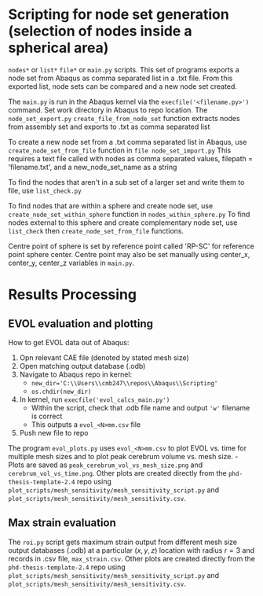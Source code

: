# Scripting for node set generation (selection of nodes inside a spherical area)
`nodes*` or `list*` `file*` or `main.py` scripts.
This set of programs exports a node set from Abaqus as comma separated list in a .txt file. 
From this exported list, node sets can be compared and a new node set created. 

The `main.py` is run in the Abaqus kernel via the `execfile('<filename.py>')` command. Set work directory in Abaqus to repo location. 
The `node_set_export.py` `create_file_from_node_set` function extracts nodes from assembly set and exports to .txt as comma separated list


To create a new node set from a .txt comma separated list in Abaqus, use `create_node_set_from_file` function in `file node_set_import.py`
This requires a text file called with nodes as comma separated values, filepath = 'filename.txt', and a new_node_set_name as a string

To find the nodes that aren't in a sub set of a larger set and write them to file, use `list_check.py`

To find nodes that are within a sphere and create node set, use `create_node_set_within_sphere` function in `nodes_within_sphere.py`
To find nodes external to this sphere and create complementary node set, use `list_check` then `create_node_set_from_file` functions. 

Centre point of sphere is set by reference point called 'RP-SC' for reference point sphere center. Centre point may also be set manually
using center_x, center_y, center_z variables in `main.py`. 

# Results Processing 
## EVOL evaluation and plotting
How to get EVOL data out of Abaqus:
1. Opn relevant CAE file (denoted by stated mesh size)
2. Open matching output database (.odb)
3. Navigate to Abaqus repo in kernel:
    - `new_dir='C:\\Users\\cmb247\\repos\\Abaqus\\Scripting'`
    - `os.chdir(new_dir)`
4. In kernel, run `execfile('evol_calcs_main.py')`
    - Within the script, check that .odb file name and output `'w'` filename is correct
    - This outputs a `evol_<N>mm.csv` file
5. Push new file to repo

The program `evol_plots.py` uses `evol_<N>mm.csv` to plot EVOL vs. time for multiple mesh sizes and to plot peak cerebrum volume vs. mesh size. 
    - Plots are saved as `peak_cerebrum_vol_vs_mesh_size.png` and `cerebrum_vol_vs_time.png`. 
Other plots are created directly from the `phd-thesis-template-2.4` repo using `plot_scripts/mesh_sensitivity/mesh_sensitivity_script.py` and `plot_scripts/mesh_sensitivity/mesh_sensitivity.csv`. 


## Max strain evaluation
The `roi.py` script gets maximum strain output from different mesh size output databases (.odb) at a particular $(x, y, z)$ location with radius $r=3$ and records in .csv file, `max_strain.csv`. 
Other plots are created directly from the `phd-thesis-template-2.4` repo using `plot_scripts/mesh_sensitivity/mesh_sensitivity_script.py` and `plot_scripts/mesh_sensitivity/mesh_sensitivity.csv`.





